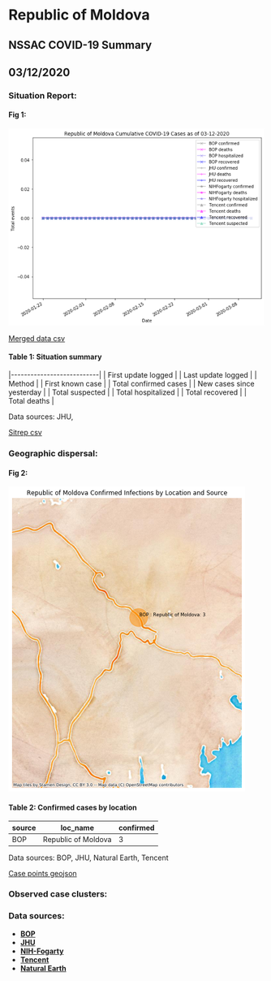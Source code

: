 # Republic of Moldova
## NSSAC COVID-19 Summary
## 03/12/2020



### Situation Report:
#### Fig 1:
![Republic of Moldova cases](../merged_histories/Republic_of_Moldova_merged_histories.png)

[Merged data csv](https://github.com/SchlittDataSci/SchlittDataSci.github.io/blob/master/data/tables/Republic_of_Moldova_merged_daily.csv)

#### Table 1: Situation summary


|---------------------------|
| First update logged       |
| Last update logged        |
| Method                    |
| First known case          |
| Total confirmed cases     |
| New cases since yesterday |
| Total suspected           |
| Total hospitalized        |
| Total recovered           |
| Total deaths              |

Data sources: JHU, 


[Sitrep csv](https://github.com/SchlittDataSci/SchlittDataSci.github.io/blob/master/data/tables/Republic_of_Moldova_sitrep.csv)

### Geographic dispersal:
#### Fig 2:
![Republic of Moldova mapped](../case_locs/Republic_of_Moldova_case_locs.png)

#### Table 2: Confirmed cases by location


| source   | loc_name            |   confirmed |
|----------|---------------------|-------------|
| BOP      | Republic of Moldova |           3 |

Data sources: BOP, JHU, Natural Earth, Tencent


[Case points geojson](https://github.com/SchlittDataSci/SchlittDataSci.github.io/blob/master/data/shapes/Republic_of_Moldova_case_locs.geojson)

### Observed case clusters:
### Data sources:
* **[BOP](https://github.com/beoutbreakprepared/nCoV2019)**
* **[JHU](https://github.com/CSSEGISandData/COVID-19)** 
* **[NIH-Fogarty](https://docs.google.com/spreadsheets/d/1jS24DjSPVWa4iuxuD4OAXrE3QeI8c9BC1hSlqr-NMiU/edit#gid=1187587451)** 
* **[Tencent](https://news.qq.com/zt2020/page/feiyan.htm)**
* **[Natural Earth](https://www.naturalearthdata.com/forums/forum/natural-earth-map-data/cultural-vectors/admin-1-states-provinces-and-their-boundaries/)**

<!-- Global site tag (gtag.js) - Google Analytics -->
<script async src="https://www.googletagmanager.com/gtag/js?id=UA-158816269-1"></script>
<script>
  window.dataLayer = window.dataLayer || [];
  function gtag(){dataLayer.push(arguments);}
  gtag('js', new Date());

  gtag('config', 'UA-158816269-1');
</script>